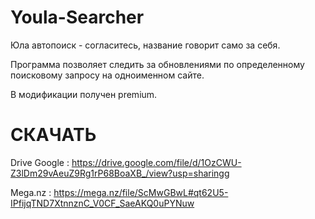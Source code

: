 # Youla-Searcher

Юла автопоиск - согласитесь, название говорит само за себя.

Программа позволяет следить за обновлениями по определенному поисковому запросу на одноименном сайте.

В модификации получен premium.

# СКАЧАТЬ

Drive Google : https://drive.google.com/file/d/1OzCWU-Z3lDm29vAeuZ9Rg1rP68BoaXB_/view?usp=sharingg

Mega.nz : https://mega.nz/file/ScMwGBwL#qt62U5-IPfijqTND7XtnnznC_V0CF_SaeAKQ0uPYNuw
